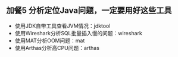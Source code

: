 ## 加餐5 分析定位Java问题，一定要用好这些工具
- 使用JDK自带工具查看JVM情况：jdktool
- 使用Wireshark分析SQL批量插入慢的问题：wireshark
- 使用MAT分析OOM问题：mat
- 使用Arthas分析高CPU问题：arthas